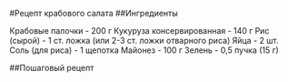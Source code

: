 #Рецепт крабового салата
##Ингредиенты

Крабовые палочки - 200 г
Кукуруза консервированная - 140 г
Рис (сырой) - 1 ст. ложка
(или 2-3 ст. ложки отварного риса)
Яйца - 2 шт.
Соль (для риса) - 1 щепотка
Майонез - 100 г
Зелень - 0,5 пучка (15 г)

##Пошаговый рецепт

